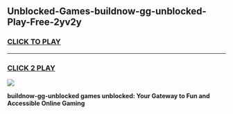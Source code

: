 
## Unblocked-Games-buildnow-gg-unblocked-Play-Free-2yv2y
<h3>
<a href="https://premium76.site?title=buildnow-gg-unblocked&ref=19M">CLICK TO PLAY</a></h3>
<hr>

<h3>
<a href="https://premium76.site?title=buildnow-gg-unblocked&ref=19M">CLICK 2 PLAY</a>
  
</h3>

<a href="https://premium76.site?title=buildnow-gg-unblocked&ref=19M"><img src="https://clearcache.store/games.png"></a>


**buildnow-gg-unblocked games unblocked: Your Gateway to Fun and Accessible Online Gaming**
